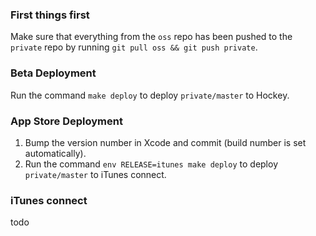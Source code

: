 ### First things first

Make sure that everything from the `oss` repo has been pushed to the `private` repo by running `git pull oss && git push private`.

### Beta Deployment

Run the command `make deploy` to deploy `private/master` to Hockey.

### App Store Deployment

1. Bump the version number in Xcode and commit (build number is set automatically).
2. Run the command `env RELEASE=itunes make deploy` to deploy `private/master` to iTunes connect.

### iTunes connect

todo
